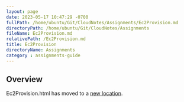 ```yaml
---
layout: page
date: 2023-05-17 10:47:29 -0700
fullPath: /home/ubuntu/Git/CloudNotes/Assignments/Ec2Provision.md
directoryPath: /home/ubuntu/Git/CloudNotes/Assignments
fileName: Ec2Provision.md
relativePath: /Ec2Provision.md
title: Ec2Provision
directoryName: Assignments
category : assignments-guide
---
```


## Overview

Ec2Provision.html has moved to a [new location](/aws-guide/Ec2Provision.html).
